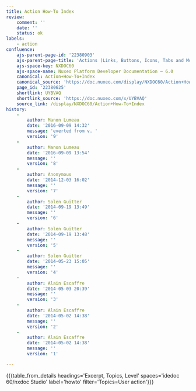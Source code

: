 ```yaml
---
title: Action How-To Index
review:
    comment: ''
    date: ''
    status: ok
labels:
    - action
confluence:
    ajs-parent-page-id: '22380903'
    ajs-parent-page-title: 'Actions (Links, Buttons, Icons, Tabs and More)'
    ajs-space-key: NXDOC60
    ajs-space-name: Nuxeo Platform Developer Documentation — 6.0
    canonical: Action+How-To+Index
    canonical_source: 'https://doc.nuxeo.com/display/NXDOC60/Action+How-To+Index'
    page_id: '22380625'
    shortlink: UYBVAQ
    shortlink_source: 'https://doc.nuxeo.com/x/UYBVAQ'
    source_link: /display/NXDOC60/Action+How-To+Index
history:
    -
        author: Manon Lumeau
        date: '2016-09-09 14:32'
        message: 'everted from v. '
        version: '9'
    -
        author: Manon Lumeau
        date: '2016-09-09 13:54'
        message: ''
        version: '8'
    -
        author: Anonymous
        date: '2014-12-03 16:02'
        message: ''
        version: '7'
    -
        author: Solen Guitter
        date: '2014-09-19 13:49'
        message: ''
        version: '6'
    -
        author: Solen Guitter
        date: '2014-09-19 13:48'
        message: ''
        version: '5'
    -
        author: Solen Guitter
        date: '2014-05-23 15:05'
        message: ''
        version: '4'
    -
        author: Alain Escaffre
        date: '2014-05-03 20:39'
        message: ''
        version: '3'
    -
        author: Alain Escaffre
        date: '2014-05-02 14:38'
        message: ''
        version: '2'
    -
        author: Alain Escaffre
        date: '2014-05-02 14:38'
        message: ''
        version: '1'

---
```

{{{table_from_details headings='Excerpt, Topics, Level' spaces='idedoc 60/nxdoc Studio' label='howto' filter='Topics=User action'}}}

&nbsp;

&nbsp;
